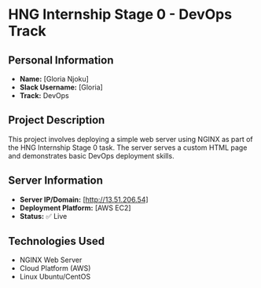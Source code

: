 # HNG Internship Stage 0 - DevOps Track

## Personal Information
- **Name:** [Gloria Njoku]
- **Slack Username:** [Gloria]
- **Track:** DevOps

## Project Description
This project involves deploying a simple web server using NGINX as part of the HNG Internship Stage 0 task. The server serves a custom HTML page and demonstrates basic DevOps deployment skills.

## Server Information
- **Server IP/Domain:** [http://13.51.206.54]
- **Deployment Platform:** [AWS EC2]
- **Status:** ✅ Live

## Technologies Used
- NGINX Web Server
- Cloud Platform (AWS)
- Linux Ubuntu/CentOS
